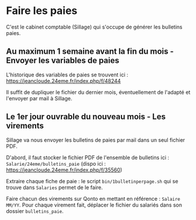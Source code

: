 # Faire les paies

C'est le cabinet comptable (Sillage) qui s'occupe de générer les bulletins paies.

## Au maximum 1 semaine avant la fin du mois - Envoyer les variables de paies

L'historique des variables de paies se trouvent ici : https://jeancloude.24eme.fr/index.php/f/48244

Il suffit de dupliquer le fichier du dernier mois, éventuellement de l'adapté et l'envoyer par mail à Sillage.
       
## Le 1er jour ouvrable du nouveau mois - Les virements

Sillage va nous envoyer les bulletins de paies par mail dans un seul fichier PDF.

D'abord, il faut stocker le fichier PDF de l'ensemble de bulletins ici : `Salarie/24eme/bulletins_paie` (dispo ici : <https://jeancloude.24eme.fr/index.php/f/35560>)

Extraire chaque fiche de paie : le script `bin/1bulletinperpage.sh` qui se trouve dans `Salaries` permet de le faire.

Faire chacun des virements sur Qonto en mettant en référence : `Salaire MM/YY`. Pour chaque virement fait, déplacer le fichier du salariés dans son dossier `bulletins_paie`.

